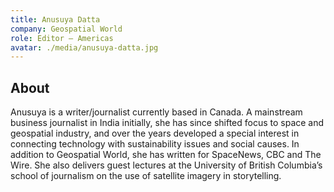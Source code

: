 ```yaml
---
title: Anusuya Datta
company: Geospatial World
role: Editor – Americas
avatar: ./media/anusuya-datta.jpg
---
```

## About

Anusuya is a writer/journalist currently based in Canada. A mainstream business journalist in India initially, she has since shifted focus to space and geospatial industry, and over the years developed a special interest in connecting technology with sustainability issues and social causes. In addition to Geospatial World, she has written for SpaceNews, CBC and The Wire. She also delivers guest lectures at the University of British Columbia’s school of journalism on the use of satellite imagery in storytelling.